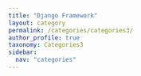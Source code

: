 ```yaml
---
title: "Django Framework"
layout: category
permalink: /categories/categories3/
author_profile: true
taxonomy: Categories3
sidebar:
  nav: "categories"
---
```

